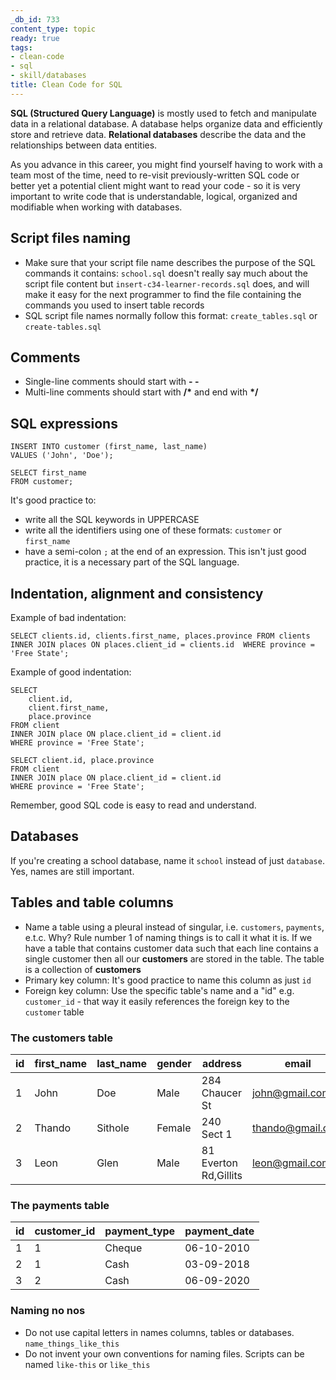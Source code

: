 ```yaml
---
_db_id: 733
content_type: topic
ready: true
tags:
- clean-code
- sql
- skill/databases
title: Clean Code for SQL
---
```


**SQL (Structured Query Language)** is mostly used to fetch and manipulate data in a relational database. A database helps organize data and efficiently store and retrieve data. **Relational databases** describe the data and the relationships between data entities. 

As you advance in this career, you might find yourself having to work with a team most of the time, need to re-visit previously-written SQL code or better yet a potential client might want to read your code - so it is very important to write code that is understandable, logical, organized and modifiable when working with databases. 

## Script files naming

- Make sure that your script file name describes the purpose of the SQL commands it contains: `school.sql` doesn't really say much about the script file content but `insert-c34-learner-records.sql` does, and will make it easy for the next programmer to find the file containing the commands you used to insert table records
- SQL script file names normally follow this format: `create_tables.sql` or `create-tables.sql` 

## Comments

- Single-line comments should start with **- -**
- Multi-line comments should start with **/\*** and end with **\*/**

## SQL expressions

```
INSERT INTO customer (first_name, last_name)
VALUES ('John', 'Doe');
```

```
SELECT first_name 
FROM customer;
```

It's good practice to:

- write all the SQL keywords in UPPERCASE
- write all the identifiers using one of these formats: `customer` or `first_name`
- have a semi-colon `;` at the end of an expression. This isn't just good practice, it is a necessary part of the SQL language.

## Indentation, alignment and consistency

Example of bad indentation:

```
SELECT clients.id, clients.first_name, places.province FROM clients INNER JOIN places ON places.client_id = clients.id  WHERE province = 'Free State';
```

Example of good indentation:

```
SELECT 
    client.id, 
    client.first_name, 
    place.province 
FROM client 
INNER JOIN place ON place.client_id = client.id  
WHERE province = 'Free State';
```

```
SELECT client.id, place.province 
FROM client 
INNER JOIN place ON place.client_id = client.id  
WHERE province = 'Free State';
```

Remember, good SQL code is easy to read and understand.

## Databases

If you're creating a school database, name it `school` instead of just `database`. Yes, names are still important.

## Tables and table columns

- Name a table using a pleural instead of singular, i.e. `customers`, `payments`, e.t.c. Why? Rule number 1 of naming things is to call it what it is. If we have a table that contains customer data such that each line contains a single customer then all our **customers** are stored in the table. The table is a collection of **customers** 
- Primary key column: It's good practice to name this column as just `id`
- Foreign key column: Use the specific table's name and a "id" e.g. `customer_id` - that way it easily references the foreign key to the `customer` table 


### The customers table

| id            | first_name | last_name | gender     | address               | email               |
| ------------- | ---------- | --------- | ---------- | --------------------- | --------------      |
| 1             | John       | Doe       | Male       | 284 Chaucer St        | john@gmail.com      | 
| 2             | Thando     | Sithole   | Female     | 240 Sect 1            | thando@gmail.com    | 
| 3             | Leon       | Glen      | Male       | 81 Everton Rd,Gillits | leon@gmail.com      | 

### The payments table

| id            | customer_id     | payment_type    | payment_date     |
| ------------- | --------------- | --------------- | ---------------- | 
| 1             | 1               | Cheque          | 06-10-2010       | 
| 2             | 1               | Cash            | 03-09-2018       |            
| 3             | 2               | Cash            | 06-09-2020       |

### Naming no nos

- Do not use capital letters in names columns, tables or databases. `name_things_like_this`
- Do not invent your own conventions for naming files. Scripts can be named `like-this` or `like_this`